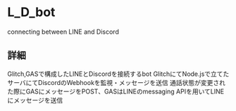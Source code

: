 # L_D_bot
connecting between LINE and Discord

## 詳細
Glitch,GASで構成したLINEとDiscordを接続するbot
GlitchにてNode.jsで立てたサーバにてDiscordのWebhookを監視・メッセージを送信
通話状態が変更された際にGASにメッセージをPOST、GASはLINEのmessaging APIを用いてLINEにメッセージを送信
